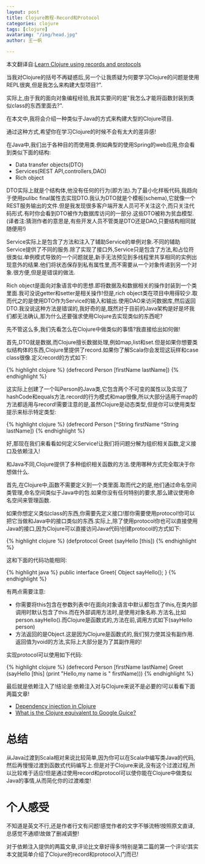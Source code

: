 ```yaml
---
layout: post
title: Clojure教程-Record和Protocol
categories: clojure
tags: [clojure]
avatarimg: "/img/head.jpg"
author: 王一帆

---
```



本文翻译自:[Learn Clojure using records and protocols](http://www.jayway.com/2013/02/05/learn-clojure-using-records-and-protocols/)

当我对Clojure的括号不再疑惑后,另一个让我质疑为何要学习Clojure的问题是使用REPL很爽,但是我怎么来构建大型项目?".

实际上,由于我的面向对象编程经验,我其实要问的是"我怎么才能将函数封装到类似class的东西里面去?".

在本文中,我将会介绍一种类似于Java的方式来构建大型的Clojure项目.

通过这种方式,希望你在学习Clojure的时候不会有太大的差异感!

在Java中,我们出于各种目的而使用类.例如典型的使用Spring的web应用,你会看到类似下面的结构:

-   Data transfer objects(DTO)
-   Services(REST API,controllers,DAO)
-   Rich object

DTO实际上就是个结构体,他没有任何的行为(即方法).为了最小化样板代码,我趋向于使用pulibc final属性去实现DTO.我认为DTO就是个模板(schema),它就像一个REST服务输出的文件.但是我发现很多客户端开发人员可不关注这个,而只关注代码形式.有时你会看到DTO被作为数据库访问的一部分.这些DTO被称为贫血模型.(译者注:猜测作者的意思是,有些开发人员不管类是DTO还是DAO,只要结构相同就随便用!)

Service实际上是包含了方法和注入了辅助Service的单例对象.不同的辅助Service提供了不同的服务.除了实现了接口外,Service只是包含了方法,和占位符很类似.单例模式导致的一个问题就是,新手无法预见到多线程里共享相同的实例出现意外的结果.他们将状态保存到私有属性里,而不需要从一个对象传递到另一个对象.很方便,但是是错误的做法.

Rich object是面向对象语言中的思想.即将数据及和数据相关的操作封装到一个类里面.我可没说getter和setter是相关操作!但是,rich object类在项目中用得较少.取而代之的是使用DTO作为Service的输入和输出.使用DAO来访问数据库,然后返回DTO.我没说这种方法是错误的,我好奇的是,既然对于目前的Java架构是好是坏我们都无法确认,那为什么还要强求使用Clojure去实现类似的东西呢?

<!-- more -->

先不管这么多,我们先看怎么在Clojure中做类似的事情?我直接给出如何做!

首先,DTO就是数据,而Clojure擅长数据处理,例如map,list和set.但是如果你想要类似结构体的东西,Clojure里提供了record.如果你了解Scala你会发现这玩样和case class很像.定义record的方式如下:

{% highlight clojure %}
(defrecord Person [firstName lastName])
{% endhighlight %}

这实际上创建了一个叫Person的Java类,它包含两个不可变的属性以及实现了hashCode和equals方法.record的行为模式和map很像,所以大部分适用于map的方法都适用与record!需要注意的是,虽然Clojure是动态类型,但是你可以使用类型提示来标示特定类型:

{% highlight clojure %}
(defrecord Person [^String firstName ^String lastName])
{% endhighlight %}

好,那现在我们来看看如何定义Service!让我们将问题分解为组织相关函数,定义接口及依赖注入!

和Java不同,Clojure提供了多种组织相关函数的方法.使用哪种方式完全取决于你想做什么.

首先,在Clojure中,函数不需要定义到一个类里面.取而代之的是,他们通过命名空间类管理,命名空间类似于Java中的包.如果你没有任何特别的要求,那么建议使用命名空间来管理函数.

如果你想定义类似class的东西,你需要先定义接口!那你需要使用protocol!你可以把它当做和Java中的接口类似的东西.实际上,除了使用protocol你也可以直接使用Java的接口,因为Clojure可以直接访问Java代码!创建protocol的方式如下:

{% highlight clojure %}
(defprotocol Greet
    (sayHello [this])
{% endhighlight %}

这和下面的代码功能相同:

{% highlight java %}
public interface Greet{
    Object sayHello();
}
{% endhighlight %}

有两点需要注意:

-   你需要将this包含在参数列表中!在面向对象语言中默认都包含了this,在类内部调用时默认包含了this.而在外部调用方法时,是使用对象名称.方法名,比如person.sayHello().而Clojure是函数式的,方法在前,调用方式如下(sayHello person)
-   方法返回的是Object.这是因为Clojure是函数式的,我们努力使其没有副作用.返回值为void的方法,实际上大部分是为了其副作用的!

实现protocol可以使用如下代码:

{% highlight clojure %}
(defrecord Person [firstName lastName]
    Greet
    (sayHello [this] (print "Hello,my name is " firstName)))
{% endhighlight %}

最后就是依赖注入了!结论是:依赖注入对与Clojure来说不是必要的!可以看看下面两篇文章!

-   [Dependency injection in
    Clojure](http://tech.puredanger.com/2010/03/01/dependency-injection-clojure/)
-   [What is the Clojure equivalent to Google
    Guice?](http://stackoverflow.com/questions/13085370/what-is-the-clojure-equivalent-to-google-guice)

# 总结

从Java过渡到Scala相对来说比较简单,因为你可以在Scala中编写类Java的代码,然后再慢慢过渡到函数式代码编写上.但是对于Clojure来说,没有这个过渡过程,所以比较难于适应!但是通过使用record和protocol可以使你能在Clojure中做类似Java的事情,从而简化你的过渡难度!

个人感受
========

不知道是英文不行,还是作者行文有问题!感觉作者的文字不够流畅!按照原文直译,总感觉不通顺!故做了删减调整!

对于依赖注入提供的两篇文章,评论比文章好得多!特别是第二篇的第一个评论!其实本文就简单介绍了Clojure的record和protocol入门而已!
